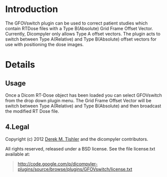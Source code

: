 # Introduction #

The GFOVswitch plugin can be used to correct patient studies which contain RTDose files with a Type B(Absolute) Grid Frame Offset Vector. Currently, Dicompyler only allows Type A offset vectors. The plugin acts to switch between Type A(Relative) and Type B(Absolute) offset vectors for use with positioning the dose images.

# Details #

## Usage ##

Once a Dicom RT-Dose object has been loaded you can select GFOVswitch from the drop down plugin menu. The Grid Frame Offset Vector will be switch between Type A(Relative) and Type B(Absolute) and then broadcast the modified RT Dose file.

## 4.Legal ##

Copyright (c) 2012 [Derek M. Tishler](http://www.derektishler.com) and the dicompyler contributors.

All rights reserved, released under a BSD license.
See the file license.txt available at:
> http://code.google.com/p/dicompyler-plugins/source/browse/plugins/GFOVswitch/license.txt